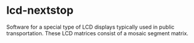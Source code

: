 # lcd-nextstop
Software for a special type of LCD displays typically used in public transportation. These LCD matrices consist of a mosaic segment matrix.
